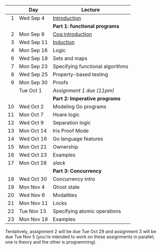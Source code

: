 <!-- markdownlint-disable MD041 -->

|     | Day        | Lecture                                  |
| --: | ---------- | ---------------------------------------- |
|   1 | Wed Sep 4  | [Introduction](./notes/lec1.md)          |
|     |            | **Part 1: functional programs**          |
|   2 | Mon Sep 9  | [Coq introduction](./notes/coq-intro.md) |
|   3 | Wed Sep 11 | [Induction](./notes/induction.md)        |
|   4 | Mon Sep 16 | Logic                                    |
|   6 | Wed Sep 18 | Sets and maps                            |
|   7 | Mon Sep 23 | Specifying functional algorithms         |
|   8 | Wed Sep 25 | Property-based testing                   |
|   9 | Mon Sep 30 | Proofs                                   |
|     | Tue Oct 1  | _Assignment 1 due (11pm)_                |
|     |            | **Part 2: Imperative programs**          |
|  10 | Wed Oct 2  | Modeling Go programs                     |
|  11 | Mon Oct 7  | Hoare logic                              |
|  12 | Wed Oct 9  | Separation logic                         |
|  13 | Mon Oct 14 | Iris Proof Mode                          |
|  14 | Wed Oct 16 | Go language features                     |
|  15 | Mon Oct 21 | Ownership                                |
|  16 | Wed Oct 23 | Examples                                 |
|  17 | Mon Oct 28 | _slack_                                  |
|     |            | **Part 3: Concurrency**                  |
|  18 | Wed Oct 30 | Concurrency intro                        |
|  19 | Mon Nov 4  | Ghost state                              |
|  20 | Wed Nov 6  | Modalities                               |
|  21 | Mon Nov 11 | Locks                                    |
|  22 | Tue Nov 13 | Specifying atomic operations             |
|  23 | Mon Nov 18 | Examples                                 |

Tentatively, assignment 2 will be due Tue Oct 29 and assignment 3 will be due Tue Nov 5 (you're intended to work on these assignments in parallel; one is theory and the other is programming).
